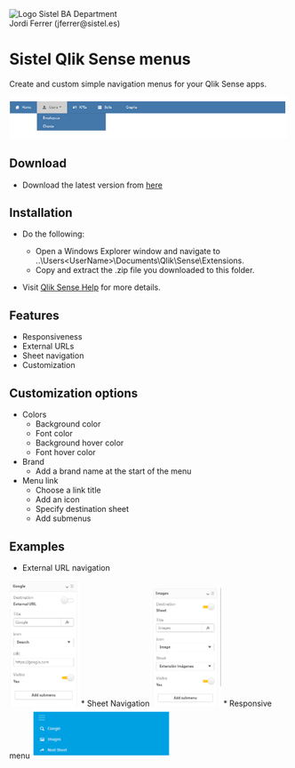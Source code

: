 <img src="/src/data/Sistel_Logo_Clásico_Negro.png" alt="Logo Sistel" width="125"/>
BA Department</br>
Jordi Ferrer (jferrer@sistel.es)

# Sistel Qlik Sense menus

Create and custom simple navigation menus for your Qlik Sense apps.

<img src="/src/data/Ejemplo.PNG" alt="Menu example" width="500"/>

## Download

 - Download the latest version from [here](https://github.com/JordiFerrerB/sistel_menu_extension/raw/master/build/sis-customMenu_latest.zip)
 
## Installation
- Do the following:
  * Open a Windows Explorer window and navigate to ..\Users\<UserName>\Documents\Qlik\Sense\Extensions.
  * Copy and extract the .zip file you downloaded to this folder.
 
 - Visit [Qlik Sense Help](https://help.qlik.com/en-US/sense-developer/February2020/Subsystems/Extensions/Content/Sense_Extensions/CustomComponents/custom-components-installing.htm) for more details.

## Features
* Responsiveness
* External URLs
* Sheet navigation
* Customization

## Customization options
* Colors
  * Background color
  * Font color
  * Background hover color
  * Font hover color
* Brand
  * Add a brand name at the start of the menu
* Menu link
  * Choose a link title
  * Add an icon
  * Specify destination sheet
  * Add submenus

## Examples
  * External URL navigation
    
  <img src="/src/data/ejemplo_URLs.PNG" alt="External URLs  example" width="125"/>
  * Sheet Navigation
    
  <img src="/src/data/ejemplo_Hoja.PNG" alt="Sheet navigation example" width="125"/>
  * Responsive menu
    
  <img src="/src/data/ejemplo_Responsive.png" alt="Responsive menu example" width="250"/>
